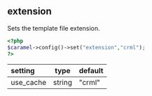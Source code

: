 ## extension


Sets the template file extension.

```php
<?php
$caramel->config()->set("extension","crml");
?>
```

| setting | type | default
|:-----|:-----:|:-----|
| use_cache | string | "crml" |